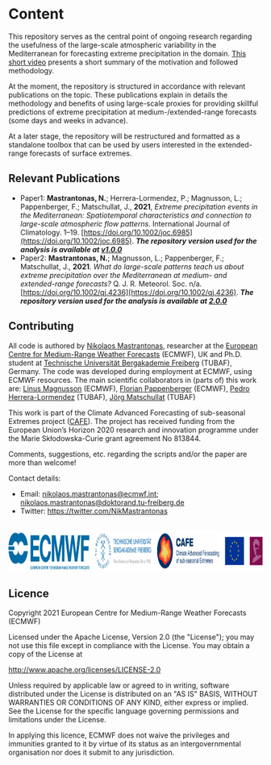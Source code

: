 # Content

This repository serves as the central point of ongoing research regarding the usefulness of the large-scale atmospheric variability in the Mediterranean for forecasting extreme precipitation in the domain. [This short video](https://www.youtube.com/watch?v=idWnrXLg-Ao&ab_channel=CAFEClimateExtremesProject) presents a short summary of the motivation and followed methodology.  

At the moment, the repository is structured in accordance with relevant publications on the topic. These publications explain in details the methodology and benefits of using large-scale proxies for providing skillful predictions of extreme precipitation at medium-/extended-range forecasts (some days and weeks in advance).

At a later stage, the repository will be restructured and formatted as a standalone toolbox that can be used by users interested in the extended-range forecasts of surface extremes.

## Relevant Publications
- Paper1: **Mastrantonas, N.**; Herrera-Lormendez, P.; Magnusson, L.; Pappenberger, F.; Matschullat, J., **2021**, _Extreme precipitation events in the Mediterranean: Spatiotemporal characteristics and connection to large-scale atmospheric flow patterns_. International Journal of Climatology. 1–19. [https://doi.org/10.1002/joc.6985](https://doi.org/10.1002/joc.6985). **_The repository version used for the analysis is available at [v1.0.0](https://github.com/ecmwf-lab/med-extreme-prec-atm-patterns/releases/tag/v1.0.0)_**
- Paper2: **Mastrantonas, N.**; Magnusson, L.; Pappenberger, F.; Matschullat, J., **2021**. _What do large-scale patterns teach us about extreme precipitation over the Mediterranean at medium- and extended-range forecasts?_ Q. J. R. Meteorol. Soc. n/a. [https://doi.org/10.1002/qj.4236](https://doi.org/10.1002/qj.4236). **_The repository version used for the analysis is available at [2.0.0](https://github.com/ecmwf-lab/med-extreme-prec-atm-patterns/releases/tag/2.0.0)_**

## Contributing
All code is authored by [Nikolaos Mastrantonas](https://twitter.com/NikMastrantonas), researcher at the [European Centre for Medium-Range Weather Forecasts](https://www.ecmwf.int/) (ECMWF), UK and Ph.D. student at [Technische Universität Bergakademie Freiberg](https://tu-freiberg.de/) (TUBAF), Germany. The code was developed during employment at ECMWF, using ECMWF resources.
The main scientific collaborators in (parts of) this work are: [Linus Magnusson](https://www.ecmwf.int/en/about/who-we-are/staff-profiles/linus-magnusson) (ECMWF), [Florian Pappenberger](https://www.ecmwf.int/en/about/who-we-are/staff-profiles/florian-pappenberger) (ECMWF), [Pedro Herrera-Lormendez](https://twitter.com/PedroLormendez) (TUBAF), [Jörg Matschullat](https://tu-freiberg.de/en/fakultaet3/mineralogie/geochemistry-geoecology/joerg-matschullat) (TUBAF)


This work is part of the Climate Advanced Forecasting of sub-seasonal Extremes project ([CAFE](http://www.cafes2se-itn.eu/)). The project has received funding from the European Union’s Horizon 2020 research and innovation programme under the Marie Skłodowska-Curie grant agreement No 813844.

Comments, suggestions, etc. regarding the scripts and/or the paper are more than welcome!

Contact details:
- Email: nikolaos.mastrantonas@ecmwf.int; nikolaos.mastrantonas@doktorand.tu-freiberg.de
- Twitter: https://twitter.com/NikMastrantonas
<br/>
<img src="Logos.png" height=80>

## Licence
Copyright 2021 European Centre for Medium-Range Weather Forecasts (ECMWF)

Licensed under the Apache License, Version 2.0 (the "License"); you may not use this file except in compliance with the License. You may obtain a copy of the License at

http://www.apache.org/licenses/LICENSE-2.0

Unless required by applicable law or agreed to in writing, software distributed under the License is distributed on an "AS IS" BASIS, WITHOUT WARRANTIES OR CONDITIONS OF ANY KIND, either express or implied. See the License for the specific language governing permissions and limitations under the License.

In applying this licence, ECMWF does not waive the privileges and immunities granted to it by virtue of its status as an intergovernmental organisation nor does it submit to any jurisdiction.
